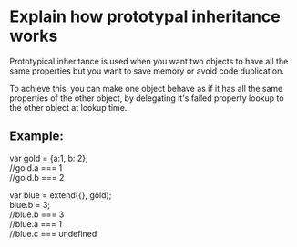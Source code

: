 # Explain how prototypal inheritance works

Prototypical inheritance is used when you want two objects to have all the same properties but you want to save memory or avoid code duplication.

To achieve this, you can make one object behave as if it has all the same properties of the other object, by delegating it's failed property lookup to the other object at lookup time.

## Example: 
var gold = {a:1, b: 2};<br/>
//gold.a === 1<br/>
//gold.b === 2<br/>

var blue = extend({}, gold);<br/>
blue.b = 3;<br/>
//blue.b === 3<br/>
//blue.a === 1<br/>
//blue.c === undefined